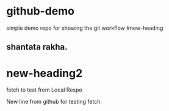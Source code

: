 # github-demo
simple demo repo for showing the git workflow
#new-heading
## shantata rakha.
# new-heading2

fetch to test from Local Respo

New line from github for testing fetch.